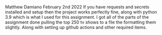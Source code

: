 Matthew Damiano
February 2nd 2022
If you have requests and secrets installed and setup then the project works perfectly fine, along with python 3.9 which is what I used for this assignment.
I got all of the parts of the assignment done pulling the top 250 tv shows to a file the formatting them slightly. Along with setting up github actions and other required items.
